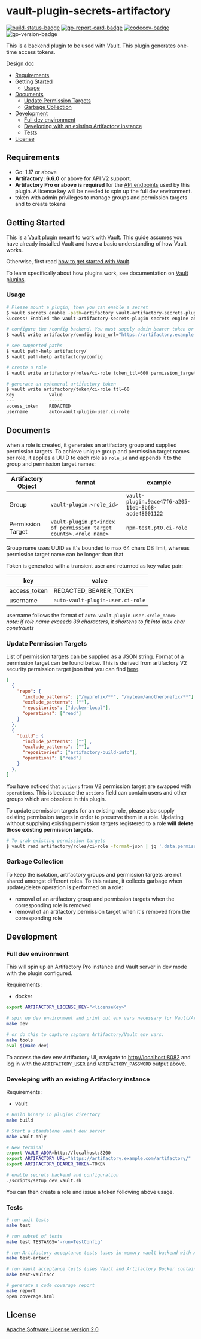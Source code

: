 <!-- omit in toc -->
# vault-plugin-secrets-artifactory

[![build-status-badge]][actions-page]
[![go-report-card-badge]][go-report-card]
[![codecov-badge]][codecov]
![go-version-badge]

This is a backend plugin to be used with Vault. This plugin generates one-time access tokens.

[Design doc][design-doc]

- [Requirements](#requirements)
- [Getting Started](#getting-started)
  - [Usage](#usage)
- [Documents](#documents)
  - [Update Permission Targets](#update-permission-targets)
  - [Garbage Collection](#garbage-collection)
- [Development](#development)
  - [Full dev environment](#full-dev-environment)
  - [Developing with an existing Artifactory instance](#developing-with-an-existing-artifactory-instance)
  - [Tests](#tests)
- [License](#license)

## Requirements

- Go: 1.17 or above
- **Artifactory: 6.6.0** or above for API V2 support.
- **Artifactory Pro or above is required** for the [API endpoints][artifactory-api-ref] used by
  this plugin. A license key will be needed to spin up the full dev environment.
- token with admin privileges to manage groups and permission targets and to create tokens

## Getting Started

This is a [Vault plugin] meant to work with Vault. This guide assumes you have already installed
Vault and have a basic understanding of how Vault works.

Otherwise, first read [how to get started with Vault][vault-getting-started].

To learn specifically about how plugins work, see documentation on [Vault
plugins][vault plugin].

### Usage

```sh
# Please mount a plugin, then you can enable a secret
$ vault secrets enable -path=artifactory vault-artifactory-secrets-plugin
Success! Enabled the vault-artifactory-secrets-plugin secrets engine at: artifactory/

# configure the /config backend. You must supply admin bearer token or username/password pair of an admin user.
$ vault write artifactory/config base_url="https://artifactory.example.com/artifactory" bearer_token=$BEARER_TOKEN ttl=600 max_ttl=600

# see supported paths
$ vault path-help artifactory/
$ vault path-help artifactory/config

# create a role
$ vault write artifactory/roles/ci-role token_ttl=600 permission_targets=@scripts/sample_permission_targets.json

# generate an ephemeral artifactory token
$ vault write artifactory/token/ci-role ttl=60
Key             Value
---             -----
access_token    REDACTED
username        auto-vault-plugin-user.ci-role
```

## Documents

when a role is created, it generates an artifactory group and supplied permission targets. To
achieve unique group and permission target names per role, it applies a UUID to each
role as `role_id` and appends it to the group and permission target names:

| Artifactory Object | format                                                                | example                                             |
| ------------------ | --------------------------------------------------------------------- | --------------------------------------------------- |
| Group              | `vault-plugin.<role_id>`                                              | `vault-plugin.9ace47f6-a205-11eb-8b68-acde48001122` |
| Permission Target  | `vault-plugin.pt<index of permission target counts>.<role_name>` | `npm-test.pt0.ci-role`     |

Group name uses UUID as it's bounded to max 64 chars DB limit, whereas permission target name can be longer than that  

Token is generated with a transient user and returned as key value pair:

| key          | value                            |
| ------------ | -------------------------------- |
| access_token | REDACTED_BEARER_TOKEN            |
| username     | `auto-vault-plugin-user.ci-role` |

username follows the format of `auto-vault-plugin-user.<role_name>`  
*note: if role name exceeds 39 characters, it shortens to fit into max char constraints*

### Update Permission Targets

List of permission targets can be supplied as a JSON string. Format of a permission target can be
found below. This is derived from artifactory V2 security permission target json that you can find
[here][permission-target-format].

```json
[
  {
    "repo": {
      "include_patterns": ["/myprefix/**", "/myteam/anotherprefix/**"] ,
      "exclude_patterns": [""],
      "repositories": ["docker-local"],
      "operations": ["read"]
    }
  },
  {
    "build": {
      "include_patterns": [""] ,
      "exclude_patterns": [""],
      "repositories": ["artifactory-build-info"],
      "operations": ["read"]
    }
  },
]
```

You have noticed that `actions` from V2 permission target are swapped with `operations`. This is
because the `actions` field can contain users and other groups which are obsolete in this plugin.

To update permission targets for an existing role, please also supply existing permission
targets in order to preserve them in a role. Updating without supplying existing
permission targets registered to a role **will delete those existing permission targets**.

```sh
# To grab existing permission targets
$ vault read artifactory/roles/ci-role -format=json | jq '.data.permission_targets|fromjson' > permission_targets.json
```

### Garbage Collection

To keep the isolation, artifactory groups and permission targets are not shared amongst different
roles. To this nature, it collects garbage when update/delete operation is performed on a role:

- removal of an artifactory group and permission targets when the corresponding role is removed
- removal of an artifactory permission target  when it's removed from the corresponding role

## Development

### Full dev environment

This will spin up an Artifactory Pro instance and Vault server in dev mode with the plugin
configured.

Requirements:

- docker

```sh
export ARTIFACTORY_LICENSE_KEY="<licenseKey>"

# spin up dev environment and print out env vars necessary for Vault/Artifactory.
make dev

# or do this to capture capture Artifactory/Vault env vars:
make tools
eval $(make dev)
```

To access the dev env Artifactory UI, navigate to [http://localhost:8082](http://localhost:8082)
and log in with the `ARTIFACTORY_USER` and `ARTIFACTORY_PASSWORD` output above.

### Developing with an existing Artifactory instance

Requirements:

- vault

```sh
# Build binary in plugins directory
make build

# Start a standalone vault dev server
make vault-only

# New terminal
export VAULT_ADDR=http://localhost:8200
export ARTIFACTORY_URL="https://artifactory.example.com/artifactory/"
export ARTIFACTORY_BEARER_TOKEN=TOKEN

# enable secrets backend and configuration
./scripts/setup_dev_vault.sh

```

You can then create a role and issue a token following above usage.

### Tests

```sh
# run unit tests
make test

# run subset of tests
make test TESTARGS='-run=TestConfig'

# run Artifactory acceptance tests (uses in-memory vault backend with Artifactory Docker container)
make test-artacc

# run Vault acceptance tests (uses Vault and Artifactory Docker containers against the compiled plugin)
make test-vaultacc

# generate a code coverage report
make report
open coverage.html
```

## License

[Apache Software License version 2.0](LICENSE)

[actions-page]:https://github.com/splunk/vault-plugin-secrets-artifactory/actions
[artifactory-api-ref]:https://www.jfrog.com/confluence/display/JFROG/Artifactory+REST+API
[build-status-badge]:https://github.com/splunk/vault-plugin-secrets-artifactory/workflows/test.yml/badge.svg
[codecov]:https://codecov.io/gh/splunk/vault-plugin-secrets-artifactory
[codecov-badge]:https://codecov.io/gh/splunk/vault-plugin-secrets-artifactory/branch/main/graph/badge.svg
[design-doc]:https://docs.google.com/document/d/1lfWFeutKLKrS39qFHDMmTZba5-6j628irv8HNLpASfc/edit#
[go-report-card]:https://goreportcard.com/report/github.com/splunk/vault-plugin-secrets-artifactory
[go-report-card-badge]:https://goreportcard.com/badge/github.com/splunk/vault-plugin-secrets-artifactory
[go-version-badge]:https://img.shields.io/github/go-mod/go-version/splunk/vault-plugin-secrets-artifactory
[permission-target-format]:https://www.jfrog.com/confluence/display/JFROG/Security+Configuration+JSON#SecurityConfigurationJSON-application/vnd.org.jfrog.artifactory.security.PermissionTargetV2+json
[vault-getting-started]:https://www.vaultproject.io/intro/getting-started/install.html
[vault plugin]:https://www.vaultproject.io/docs/internals/plugins.html
